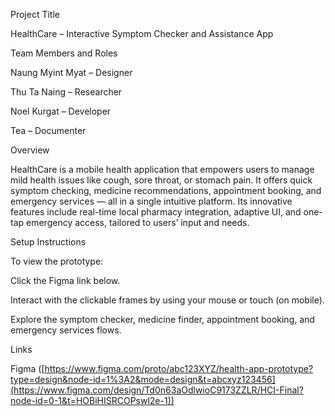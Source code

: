 Project Title

HealthCare – Interactive Symptom Checker and Assistance App

Team Members and Roles

Naung Myint Myat – Designer

Thu Ta Naing – Researcher

Noel Kurgat – Developer

Tea – Documenter

Overview

HealthCare is a mobile health application that empowers users to manage mild health issues like cough, sore throat, or stomach pain. It offers quick symptom checking, medicine recommendations, appointment booking, and emergency services — all in a single intuitive platform. Its innovative features include real-time local pharmacy integration, adaptive UI, and one-tap emergency access, tailored to users’ input and needs.

Setup Instructions

To view the prototype:

Click the Figma link below.

Interact with the clickable frames by using your mouse or touch (on mobile).

Explore the symptom checker, medicine finder, appointment booking, and emergency services flows.

Links

Figma ([https://www.figma.com/proto/abc123XYZ/health-app-prototype?type=design&node-id=1%3A2&mode=design&t=abcxyz123456](https://www.figma.com/design/Td0n63aOdlwioC9173ZZLR/HCI-Final?node-id=0-1&t=HOBiHISRCOPswl2e-1))
